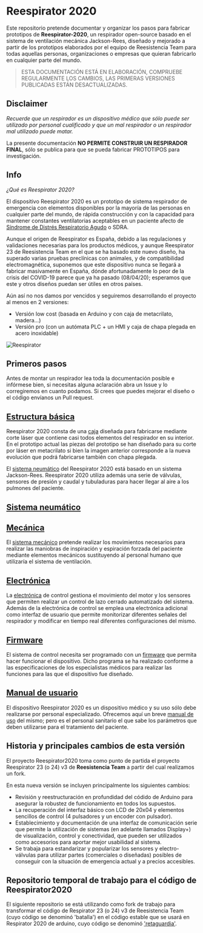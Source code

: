 # Reespirator 2020

Este repositorio pretende documentar y organizar los pasos para fabricar prototipos de  **Reespirator-2020**, un respirador open-source basado en el sistema de ventilación mecánica Jackson-Rees, diseñado y mejorado a partir de los prototipos elaborados por el equipo de Reesistencia Team para todas aquellas personas, organizaciones o empresas que quieran fabricarlo en cualquier parte del mundo.  


> ESTA DOCUMENTACIÓN ESTÁ EN ELABORACIÓN, COMPRUEBE REGULARMENTE LOS CAMBIOS, LAS PRIMERAS VERSIONES PUBLICADAS ESTÁN DESACTUALIZADAS. 



## Disclaimer
*Recuerde que un respirador es un dispositivo médico que sólo puede ser utilizado por personal cualificado y que un mal respirador o un respirador mal utilizado puede matar.*

La presente documentación **NO PERMITE CONSTRUIR UN RESPIRADOR FINAL**, sólo se publica para que se pueda fabricar PROTOTIPOS para investigación. 

## Info
*¿Qué es Reespirator 2020?*

El dispositivo Reespirator 2020 es un prototipo de sistema respirador de emergencia con elementos disponibles por la mayoría de las personas en cualquier parte del mundo, de rápida construcción y con la capacidad para mantener constantes ventilatorias aceptables en un paciente afecto de [Síndrome de Distrés Respiratorio Agudo](https://es.wikipedia.org/wiki/S%C3%ADndrome_de_dificultad_respiratoria_aguda) o SDRA.

Aunque el origen de Reespirator es España, debido a las regulaciones y validaciones necesarias para los productos médicos, y aunque Reespirator 23 de Reesistencia Team en el que se ha basado este nuevo diseño, ha superado varias pruebas preclínicas con animales, y de compatibilidad electromagnética, suponemos que este dispositivo nunca se llegará a fabricar masivamente en España, dónde afortunadamente lo peor de la crisis del COVID-19 parece que ya ha pasado (08/04/20); esperamos que este y otros diseños puedan ser útiles en otros países.

Aún así no nos damos por vencidos y seguiremos desarrollando el proyecto al menos en 2 versiones:

* Versión low cost (basada en Arduino y con caja de metacrilato, madera...)
* Versión pro (con un autómata PLC + un HMI y caja de chapa plegada en acero inoxidable)

![Reespirator](https://gitlab.com/reespirator/reespirator2020/-/raw/master/images/Reespirator-2020-redesign.jpg "Reespirator")



## Primeros pasos
Antes de montar un respirador lea toda la documentación posible e infórmese bien, si necesitas alguna aclaración abra un Issue y lo corregiremos en cuanto podamos. Si crees que puedes mejorar el diseño o el código envíanos un Pull request.


## [Estructura básica](https://gitlab.com/reespirator/reespirator2020/-/blob/master/CASE.md)
Reespirator 2020 consta de una [caja](https://gitlab.com/reespirator/reespirator-doc/-/blob/master/CASE.md) diseñada para fabricarse mediante corte láser que contiene casi todos elementos del respirador en su interior. En el prototipo actual las piezas del prototipo se han diseñado para su corte por láser en metacrilato si bien la imagen anterior corresponde a la nueva evolución que podrá fabricarse también con chapa plegada.

El [sistema neumático](https://gitlab.com/reespirator/reespirator-doc/-/blob/master/NEUMATIC.md) del Reespirator 2020 está basado en un sistema Jackson-Rees. Reespirator 2020 utiliza además una serie de válvulas, sensores de presión y caudal y tubuladuras para hacer llegar al aire a los pulmones del paciente.
## [Sistema neumático](https://gitlab.com/reespirator/reespirator2020/-/blob/master/NEUMATIC.md)

## [Mecánica](https://gitlab.com/reespirator/reespirator2020/-/blob/master/MECHANIC.md)
El [sistema mecánico](https://gitlab.com/reespirator/reespirator-doc/-/blob/master/MECHANIC.md) pretende realizar los movimientos necesarios para realizar las maniobras de inspiración y espiración forzada del paciente mediante elementos mecánicos sustituyendo al personal humano que utilizaría el sistema de ventilación.

## [Electrónica](https://gitlab.com/reespirator/reespirator2020/electronics/-/blob/master/electronics/ELECTRONICS.md)
La [electrónica](https://gitlab.com/reespirator/reespirator-doc/-/blob/master/ELECTRONICS.md) de control gestiona el movimiento del motor y los sensores que permiten realizar un control de lazo cerrado automatizado del sistema.
Además de la electrónica de control se emplea una electrónica adicional como interfaz de usuario que permite monitorizar diferentes señales del respirador y modificar en tiempo real diferentes configuraciones del mismo.

## [Firmware](https://gitlab.com/reespirator/reespirator-doc/-/blob/master/FIRMWARE.md)
El sistema de control necesita ser programado con un [firmware](https://gitlab.com/reespirator/reespirator-doc/-/blob/master/FIRMWARE.md) que permita hacer funcionar el dispositivo. Dicho programa se ha realizado conforme a las especificaciones de los especialistas médicos para realizar las funciones para las que el dispositivo fue diseñado.

## [Manual de usuario](https://gitlab.com/reespirator/reespirator-doc/-/blob/master/MANUAL.md)
El dispositivo Reespirator 2020 es un dispositivo médico y su uso sólo debe realizarse por personal especializado. Ofrecemos aquí un breve [manual de uso](https://gitlab.com/reespirator/reespirator-doc/-/blob/master/MANUAL.md) del mismo; pero es el personal sanitario el que sabe los parámetros que deben utilizarse para el tratamiento del paciente.

## Historia y principales cambios de esta versión

El proyecto Reespirator2020 toma como punto de partida el proyecto Reespirator 23 (o 24) v3 de **Reesistencia Team** a partir del cual realizamos un fork.

En esta nueva versión se incluyen principalmente los siguientes cambios:

 - Revisión y reestructuración en profundidad del códido de Arduino para asegurar la robustez de funcionamiento en todos los supuestos.
 - La recuperación del interfaz básico con LCD de 20x04 y elementos sencillos de control (4 pulsadores y un encoder con pulsador).
 - Establecimiento y documentación de una interfaz de comunicación serie que permite la utilización de sistemas (en adelante llamados Display+) de visualización, control y conectividad, que pueden ser utilizados como accesorios para aportar mejor usabilidad al sistema.
 - Se trabaja para estandarizar y popularizar los sensores y electro-válvulas para utilizar partes (comerciales o diseñadas) posibles de conseguir con la situación de emergencia actual y a precios accesibles.

## Repositorio temporal de trabajo para el código de Reespirator2020

El siguiente repositorio se está utilizando como fork de trabajo para transformar el código de Respirator 23 (o 24) v3 de Reesistencia Team (cuyo código se denominó 'batalla') en el código estable que se usará en Respirator 2020 de arduino, cuyo código se denominó  ['retaguardia'](https://gitlab.com/reespirator-arduino).
